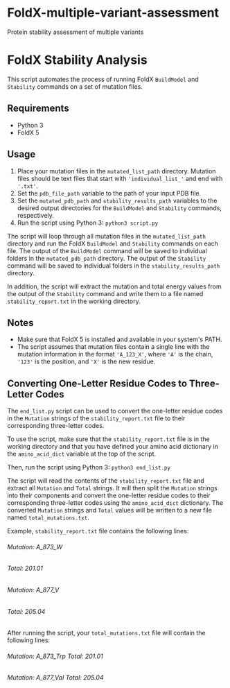 # FoldX-multiple-variant-assessment
Protein stability assessment of multiple variants
# FoldX Stability Analysis

This script automates the process of running FoldX `BuildModel` and `Stability` commands on a set of mutation files.

## Requirements

- Python 3
- FoldX 5

## Usage

1. Place your mutation files in the `mutated_list_path` directory. Mutation files should be text files that start with `'individual_list_'` and end with `'.txt'`.
2. Set the `pdb_file_path` variable to the path of your input PDB file.
3. Set the `mutated_pdb_path` and `stability_results_path` variables to the desired output directories for the `BuildModel` and `Stability` commands, respectively.
4. Run the script using Python 3: `python3 script.py`

The script will loop through all mutation files in the `mutated_list_path` directory and run the FoldX `BuildModel` and `Stability` commands on each file. The output of the `BuildModel` command will be saved to individual folders in the `mutated_pdb_path` directory. The output of the `Stability` command will be saved to individual folders in the `stability_results_path` directory.

In addition, the script will extract the mutation and total energy values from the output of the `Stability` command and write them to a file named `stability_report.txt` in the working directory.

## Notes

- Make sure that FoldX 5 is installed and available in your system's PATH.
- The script assumes that mutation files contain a single line with the mutation information in the format `'A_123_X'`, where `'A'` is the chain, `'123'` is the position, and `'X'` is the new residue.

## Converting One-Letter Residue Codes to Three-Letter Codes

The `end_list.py` script can be used to convert the one-letter residue codes in the `Mutation` strings of the `stability_report.txt` file to their corresponding three-letter codes.

To use the script, make sure that the `stability_report.txt` file is in the working directory and that you have defined your amino acid dictionary in the `amino_acid_dict` variable at the top of the script.

Then, run the script using Python 3: `python3 end_list.py`

The script will read the contents of the `stability_report.txt` file and extract all `Mutation` and `Total` strings. It will then split the `Mutation` strings into their components and convert the one-letter residue codes to their corresponding three-letter codes using the `amino_acid_dict` dictionary. The converted `Mutation` strings and `Total` values will be written to a new file named `total_mutations.txt`.

Example, `stability_report.txt` file contains the following lines:
###### Mutation: A_873_W 
###### Total: 201.01 
###### Mutation: A_877_V 
###### Total: 205.04

After running the script, your `total_mutations.txt` file will contain the following lines:
###### Mutation: A_873_Trp Total: 201.01 
###### Mutation: A_877_Val Total: 205.04
